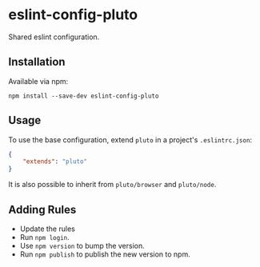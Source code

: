 eslint-config-pluto
===

Shared eslint configuration.

Installation
---

Available via npm:

`npm install --save-dev eslint-config-pluto`

Usage
---

To use the base configuration, extend `pluto` in a project's `.eslintrc.json`:

```json
{
	"extends": "pluto"
}
```

It is also possible to inherit from `pluto/browser` and `pluto/node`.

Adding Rules
---

- Update the rules
- Run `npm login`.
- Use `npm version` to bump the version.
- Run `npm publish` to publish the new version to npm.
